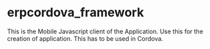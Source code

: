 erpcordova_framework
====================

This is the Mobile Javascript client of the Application. Use this for the creation of application. This has to be used in Cordova.

